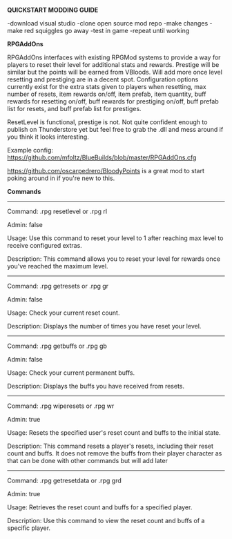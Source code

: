 **QUICKSTART MODDING GUIDE**

-download visual studio
-clone open source mod repo
-make changes
-make red squiggles go away
-test in game
-repeat until working

**RPGAddOns**

RPGAddOns interfaces with existing RPGMod systems to provide a way for players to reset their level for additional stats and rewards. Prestige will be similar but the points will be earned from VBloods. Will add more once level resetting and prestiging are in a decent spot. Configuration options currently exist for the extra stats given to players when resetting, max number of resets, item rewards on/off, item prefab, item quantity, buff rewards for resetting on/off, buff rewards for prestiging on/off, buff prefab list for resets, and buff prefab list for prestiges.

ResetLevel is functional, prestige is not. Not quite confident enough to publish on Thunderstore yet but feel free to grab the .dll and mess around if you think it looks interesting.

Example config: https://github.com/mfoltz/BlueBuilds/blob/master/RPGAddOns.cfg

https://github.com/oscarpedrero/BloodyPoints is a great mod to start poking around in if you're new to this.

**Commands**
___________________________________
Command: .rpg resetlevel or .rpg rl

Admin: false

Usage: Use this command to reset your level to 1 after reaching max level to receive configured extras.

Description: This command allows you to reset your level for rewards once you've reached the maximum level.
___________________________________
Command: .rpg getresets or .rpg gr

Admin: false

Usage: Check your current reset count.

Description: Displays the number of times you have reset your level.
___________________________________
Command: .rpg getbuffs or .rpg gb

Admin: false

Usage: Check your current permanent buffs.

Description: Displays the buffs you have received from resets.
___________________________________
Command: .rpg wiperesets or .rpg wr <PlayerName>

Admin: true

Usage: Resets the specified user's reset count and buffs to the initial state.

Description: This command resets a player's resets, including their reset count and buffs. It does not remove the buffs from their player character as that can be done with other commands but will add later
___________________________________
Command: .rpg getresetdata or .rpg grd <PlayerName>

Admin: true

Usage: Retrieves the reset count and buffs for a specified player.

Description: Use this command to view the reset count and buffs of a specific player.
